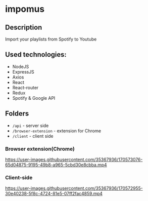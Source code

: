 # impomus

## Description

Import your playlists from Spotify to Youtube

## Used technologies:

- NodeJS
- ExpressJS
- Axios
- React
- React-router
- Redux
- Spotify & Google API

## Folders

- <code>/api</code> - server side
- <code>/browser-extension</code> - extension for Chrome
- <code>/client</code> - client side 

### Browser extension(Chrome)

https://user-images.githubusercontent.com/35367936/170573076-65d04875-9195-49b8-a965-5cbd30e8cbba.mp4

### Client-side

https://user-images.githubusercontent.com/35367936/170572955-30e40238-5f8c-4724-81e5-07ff2fac4859.mp4

